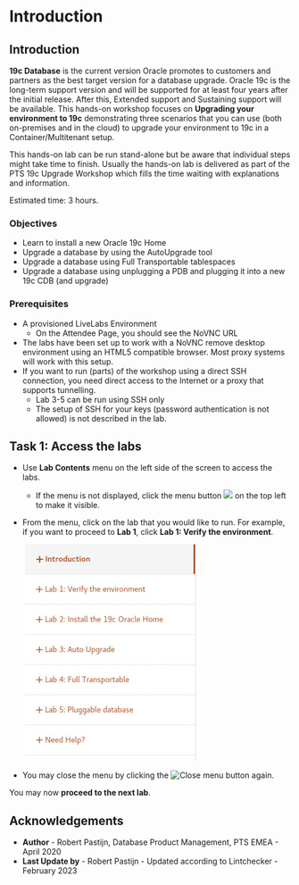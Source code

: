 # Introduction #

## Introduction ##

**19c Database** is the current version Oracle promotes to customers and partners as the best target version for a database upgrade. Oracle 19c is the long-term support version and will be supported for at least four years after the initial release. After this, Extended support and Sustaining support will be available. This hands-on workshop focuses on **Upgrading your environment to 19c** demonstrating three scenarios that you can use (both on-premises and in the cloud) to upgrade your environment to 19c in a Container/Multitenant setup.

This hands-on lab can be run stand-alone but be aware that individual steps might take time to finish. Usually the hands-on lab is delivered as part of the PTS 19c Upgrade Workshop which fills the time waiting with explanations and information.

Estimated time: 3 hours.

### Objectives ###

- Learn to install a new Oracle 19c Home
- Upgrade a database by using the AutoUpgrade tool
- Upgrade a database using Full Transportable tablespaces
- Upgrade a database using unplugging a PDB and plugging it into a new 19c CDB (and upgrade)

### Prerequisites ###

- A provisioned LiveLabs Environment
    - On the Attendee Page, you should see the NoVNC URL
- The labs have been set up to work with a NoVNC remove desktop environment using an HTML5 compatible browser. Most proxy systems will work with this setup.
- If you want to run (parts) of the workshop using a direct SSH connection, you need direct access to the Internet or a proxy that supports tunnelling.
    - Lab 3-5 can be run using SSH only
    - The setup of SSH for your keys (password authentication is not allowed) is not described in the lab.

## Task 1: Access the labs ##

- Use **Lab Contents** menu on the left side of the screen to access the labs.
    - If the menu is not displayed, click the menu button ![](./images/menu-button.png) on the top left to make it visible.

- From the menu, click on the lab that you would like to run. For example, if you want to proceed to **Lab 1**, click **Lab 1: Verify the environment**.

     ![OCI Menu example](./images/menu.png "")

- You may close the menu by clicking the  ![Close menu button](./images/menu-button.png "") again.

You may now **proceed to the next lab**.

## Acknowledgements ##

- **Author** - Robert Pastijn, Database Product Management, PTS EMEA - April 2020
- **Last Update by** - Robert Pastijn - Updated according to Lintchecker - February 2023
